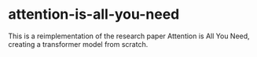 # attention-is-all-you-need
This is a reimplementation of the research paper Attention is All You Need, creating a transformer model from scratch.
